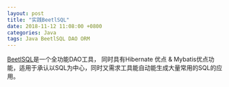 ```yaml
---
layout: post
title: "实践BeetlSQL"
date: 2018-11-12 11:08:00 +0800
categories: Java
tags: Java BeetlSQL DAO ORM
---
```


[BeetlSQL](http://ibeetl.com/)是一个全功能DAO工具， 同时具有Hibernate 优点 & Mybatis优点功能，适用于承认以SQL为中心，同时又需求工具能自动能生成大量常用的SQL的应用。